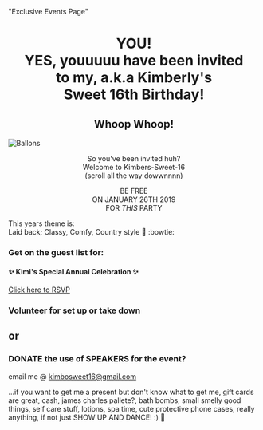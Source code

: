 "Exclusive Events Page"
<h1 align="center">YOU! <br>
YES, youuuuu have been invited <br>
to my, a.k.a Kimberly's <br>
Sweet 16th Birthday! <br></h1>
<h2 align="center">Whoop Whoop! <br>
</h2>

<img align="center">![Ballons](https://images.unsplash.com/photo-1524293568345-75d62c3664f7?ixlib=rb-1.2.1&ixid=eyJhcHBfaWQiOjEyMDd9&auto=format&fit=crop&w=400&q=60)<img align="center">

<p align="center">So you've been invited huh?

<br>
Welcome to Kimbers-Sweet-16 
<br>
(scroll all the way dowwnnnn) </p>

<p align="center">BE FREE<br>ON JANUARY 26TH 2019<BR>FOR <i>THIS</i> PARTY</p>

 This years theme is:   
Laid back; Classy, Comfy, Country style :horse:
:bowtie:

### Get on the guest list for: 

#### :sparkles: Kimi's Special Annual Celebration :sparkles:

[Click here to RSVP](https://kimberly387.typeform.com/to/ZMgtns)



### Volunteer for set up or take down 

## or

### DONATE the use of SPEAKERS for the event?
email me @ kimbosweet16@gmail.com


...if you want to get me a present but don't know what to get me, gift cards are great, cash, james charles pallete?, bath bombs, small smelly good things, self care stuff, lotions, spa time, cute protective phone cases, really anything, if not just SHOW UP AND DANCE! :)
:dancer:

 
